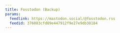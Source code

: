 ```yaml
---
title: Fosstodon (Backup)
params:
  feedlink: https://mastodon.social/@fosstodon.rss
  feedid: 376083cfd89e447912f9e27e9db38184
---
```


